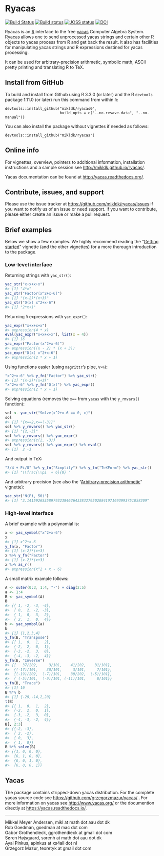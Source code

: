 
<!-- README.md is generated from README.Rmd. Please edit only README.Rmd! -->

# Ryacas

[![Build
Status](https://travis-ci.org/mikldk/ryacas.svg?branch=master)](https://travis-ci.org/mikldk/ryacas)
[![Build
status](https://ci.appveyor.com/api/projects/status/c8fsb1dvj5gmh703/branch/master?svg=true)](https://ci.appveyor.com/project/mikldk/ryacas/branch/master)
[![JOSS
status](https://joss.theoj.org/papers/69b3947f8900504a25aa36f65d14500b/status.svg)](https://joss.theoj.org/papers/69b3947f8900504a25aa36f65d14500b)
[![DOI](https://zenodo.org/badge/36067045.svg)](https://zenodo.org/badge/latestdoi/36067045)

Ryacas is an [R](https://www.r-project.org/) interface to the free
[yacas](http://www.yacas.org) Computer Algebra System. Ryacas allows one
to send unprocessed yacas strings and certain other R objects to yacas
process from R and get back the result. It also has facilities for
manipulating yacas strings and R expressions destined for yacas
processing.

It can be used for arbitrary-precision arithmetic, symbolic math, ASCII
pretty printing and translating R to TeX.

## Install from GitHub

To build and install from Github using R 3.3.0 (or later) and the R
`devtools` package 1.11.0 (or later) run this command from within `R`:

    devtools::install_github("mikldk/ryacas0", 
                             build_opts = c("--no-resave-data", "--no-manual"))

You can also install the package without vignettes if needed as follows:

    devtools::install_github("mikldk/ryacas")

## Online info

For vignettes, overview, pointers to additional information,
installation instructions and a sample session see
<http://mikldk.github.io/ryacas/>.

Yacas documentation can be found at <http://yacas.readthedocs.org/>.

## Contribute, issues, and support

Please use the issue tracker at
<https://github.com/mikldk/ryacas/issues> if you want to notify us of an
issue or need support. If you want to contribute, please either create
an issue or make a pull request.

## Brief examples

Below we show a few examples. We highly recommend reading the “[Getting
started](http://mikldk.github.io/ryacas/articles/getting-started.html)”
vignette (and the other vignettes) for a more thorough introduction to
the package.

### Low-level interface

Returning strings with `yac_str()`:

``` r
yac_str("x+x+x+x")
#> [1] "4*x"
yac_str("Factor(x^2+x-6)")
#> [1] "(x-2)*(x+3)"
yac_str("D(x) x^2+x-6")
#> [1] "2*x+1"
```

Returning `R` expressions with `yac_expr()`:

``` r
yac_expr("x+x+x+x")
#> expression(4 * x)
eval(yac_expr("x+x+x+x"), list(x = 4))
#> [1] 16
yac_expr("Factor(x^2+x-6)")
#> expression((x - 2) * (x + 3))
yac_expr("D(x) x^2+x-6")
#> expression(2 * x + 1)
```

Using functions easier (using
[`magrittr`](https://cran.r-project.org/package=magrittr)’s pipe,
`%>%`):

``` r
"x^2+x-6" %>% y_fn("Factor") %>% yac_str()
#> [1] "(x-2)*(x+3)"
"x^2+x-6" %>% y_fn("D(x)") %>% yac_expr()
#> expression(2 * x + 1)
```

Solving equations (removes the `x==` from `yacas` with the `y_rmvars()`
function):

``` r
sol <- yac_str("Solve(x^2+x-6 == 0, x)")
sol
#> [1] "{x==2,x==(-3)}"
sol %>% y_rmvars() %>% yac_str()
#> [1] "{2,-3}"
sol %>% y_rmvars() %>% yac_expr()
#> expression(c(2, -3))
sol %>% y_rmvars() %>% yac_expr() %>% eval()
#> [1]  2 -3
```

And output in TeX:

``` r
"3/4 + Pi/8" %>% y_fn("Simplify") %>% y_fn("TeXForm") %>% yac_str()
#> [1] "\\frac{\\pi  + 6}{8} "
```

And arbitrary precision (see also the “[Arbitrary-precision
arithmetic](http://mikldk.github.io/ryacas/articles/arbitrary-precision.html)”
vignette):

``` r
yac_str("N(Pi, 50)")
#> [1] "3.1415926535897932384626433832795028841971693993751058209"
```

### High-level interface

A brief example with a polynomial is:

``` r
x <- yac_symbol("x^2+x-6")
x
#> [1] x^2+x-6
y_fn(x, "Factor")
#> [1] (x-2)*(x+3)
x %>% y_fn("Factor")
#> [1] (x-2)*(x+3)
x %>% as_r()
#> expression(x^2 + x - 6)
```

A small matrix example follows:

``` r
A <- outer(0:3, 1:4, "-") + diag(2:5)
a <- 1:4
B <- yac_symbol(A)
B
#> {{ 1, -2, -3, -4},
#>  { 0,  2, -2, -3},
#>  { 1,  0,  3, -2},
#>  { 2,  1,  0,  4}}
b <- yac_symbol(a)
b
#> [1] {1,2,3,4}
y_fn(B, "Transpose")
#> {{ 1,  0,  1,  2},
#>  {-2,  2,  0,  1},
#>  {-3, -2,  3,  0},
#>  {-4, -3, -2,  4}}
y_fn(B, "Inverse")
#> {{   37/202,     3/101,    41/202,    31/101},
#>  {(-17)/101,    30/101,     3/101,     7/101},
#>  {(-19)/202,  (-7)/101,    39/202,  (-5)/101},
#>  { (-5)/101,  (-9)/101, (-11)/101,     8/101}}
y_fn(B, "Trace")
#> [1] 10
B %*% b
#> [1] {-28,-14,2,20}
t(B)
#> {{ 1,  0,  1,  2},
#>  {-2,  2,  0,  1},
#>  {-3, -2,  3,  0},
#>  {-4, -3, -2,  4}}
B[, 2:3]
#> {{-2, -3},
#>  { 2, -2},
#>  { 0,  3},
#>  { 1,  0}}
B %*% solve(B)
#> {{1, 0, 0, 0},
#>  {0, 1, 0, 0},
#>  {0, 0, 1, 0},
#>  {0, 0, 0, 1}}
```

## Yacas

The package contains stripped-down yacas distribution. For the complete
yacas source code see <https://github.com/grzegorzmazur/yacas/> . For
more information on yacas see <http://www.yacas.org/> or the documention
directly at <https://yacas.readthedocs.io/>.

-----

Mikkel Meyer Andersen, mikl at math dot aau dot dk  
Rob Goedman, goedman at mac dot com  
Gabor Grothendieck, ggrothendieck at gmail dot com  
Søren Højsgaard, sorenh at math dot aau dot dk  
Ayal Pinkus, apinkus at xs4all dot nl  
Grzegorz Mazur, teoretyk at gmail dot com

